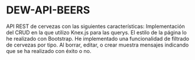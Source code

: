 # DEW-API-BEERS
API REST de cervezas con las siguientes características:
Implementación del CRUD en la que utilizo Knex.js para las querys.
El estilo de la página lo he realizado con Bootstrap.
He implementado una funcionalidad de filtrado de cervezas por tipo.
Al borrar, editar, o crear muestra mensajes indicando que se ha realizado con éxito o no.

